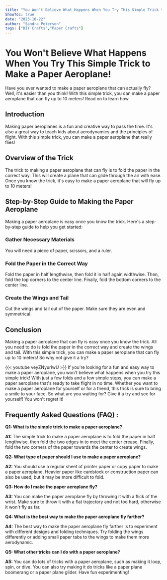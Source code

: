 ```yaml
---
title: "You Won't Believe What Happens When You Try This Simple Trick to Make a Paper Aeroplane!"
ShowToc: true 
date: "2023-10-22"
author: "Sandra Petersen" 
tags: ["DIY Crafts","Paper Crafts"]
---
```

# You Won't Believe What Happens When You Try This Simple Trick to Make a Paper Aeroplane!

Have you ever wanted to make a paper aeroplane that can actually fly? Well, it's easier than you think! With this simple trick, you can make a paper aeroplane that can fly up to 10 meters! Read on to learn how.

## Introduction

Making paper aeroplanes is a fun and creative way to pass the time. It's also a great way to teach kids about aerodynamics and the principles of flight. With this simple trick, you can make a paper aeroplane that really flies!

## Overview of the Trick

The trick to making a paper aeroplane that can fly is to fold the paper in the correct way. This will create a plane that can glide through the air with ease. Once you know the trick, it's easy to make a paper aeroplane that will fly up to 10 meters!

## Step-by-Step Guide to Making the Paper Aeroplane

Making a paper aeroplane is easy once you know the trick. Here's a step-by-step guide to help you get started:

### Gather Necessary Materials

You will need a piece of paper, scissors, and a ruler.

### Fold the Paper in the Correct Way

Fold the paper in half lengthwise, then fold it in half again widthwise. Then, fold the top corners to the center line. Finally, fold the bottom corners to the center line.

### Create the Wings and Tail

Cut the wings and tail out of the paper. Make sure they are even and symmetrical.

## Conclusion

Making a paper aeroplane that can fly is easy once you know the trick. All you need to do is fold the paper in the correct way and create the wings and tail. With this simple trick, you can make a paper aeroplane that can fly up to 10 meters! So why not give it a try?

{{< youtube veyZNyurlwU >}} 
If you're looking for a fun and easy way to make a paper aeroplane, you won't believe what happens when you try this simple trick! With just a few folds and a few simple steps, you can make a paper aeroplane that's ready to take flight in no time. Whether you want to make a paper aeroplane for yourself or for a friend, this trick is sure to bring a smile to your face. So what are you waiting for? Give it a try and see for yourself! You won't regret it!

## Frequently Asked Questions (FAQ) :
**Q1: What is the simple trick to make a paper aeroplane?**

**A1:** The simple trick to make a paper aeroplane is to fold the paper in half lengthwise, then fold the two edges in to meet the center crease. Finally, fold the two corners of the paper towards the center to create wings.

**Q2: What type of paper should I use to make a paper aeroplane?**

**A2:** You should use a regular sheet of printer paper or copy paper to make a paper aeroplane. Heavier paper like cardstock or construction paper can also be used, but it may be more difficult to fold.

**Q3: How do I make the paper aeroplane fly?**

**A3:** You can make the paper aeroplane fly by throwing it with a flick of the wrist. Make sure to throw it with a flat trajectory and not too hard, otherwise it won't fly as far.

**Q4: What is the best way to make the paper aeroplane fly farther?**

**A4:** The best way to make the paper aeroplane fly farther is to experiment with different designs and folding techniques. Try folding the wings differently or adding small paper tabs to the wings to make them more aerodynamic.

**Q5: What other tricks can I do with a paper aeroplane?**

**A5:** You can do lots of tricks with a paper aeroplane, such as making it loop, spin, or dive. You can also try making it do tricks like a paper plane boomerang or a paper plane glider. Have fun experimenting!






